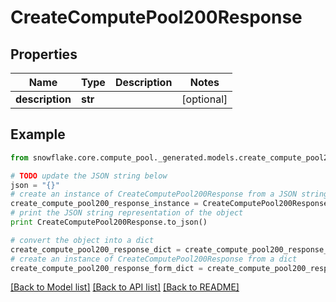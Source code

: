 # CreateComputePool200Response


## Properties
Name | Type | Description | Notes
------------ | ------------- | ------------- | -------------
**description** | **str** |  | [optional] 

## Example

```python
from snowflake.core.compute_pool._generated.models.create_compute_pool200_response import CreateComputePool200Response

# TODO update the JSON string below
json = "{}"
# create an instance of CreateComputePool200Response from a JSON string
create_compute_pool200_response_instance = CreateComputePool200Response.from_json(json)
# print the JSON string representation of the object
print CreateComputePool200Response.to_json()

# convert the object into a dict
create_compute_pool200_response_dict = create_compute_pool200_response_instance.to_dict()
# create an instance of CreateComputePool200Response from a dict
create_compute_pool200_response_form_dict = create_compute_pool200_response.from_dict(create_compute_pool200_response_dict)
```
[[Back to Model list]](../README.md#documentation-for-models) [[Back to API list]](../README.md#documentation-for-api-endpoints) [[Back to README]](../README.md)


